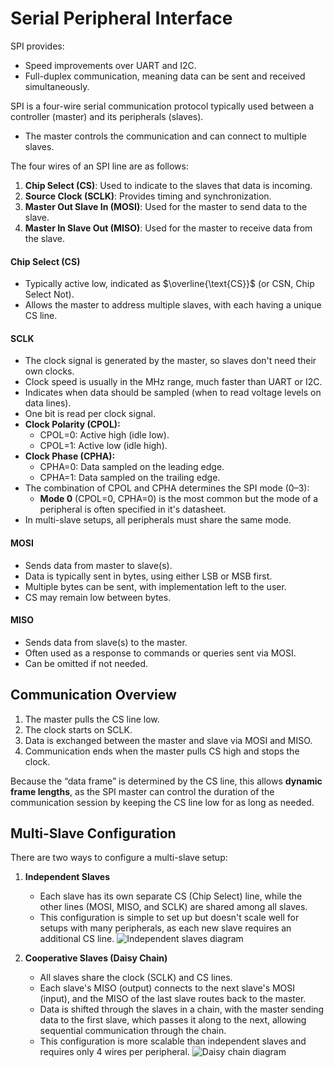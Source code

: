 # Serial Peripheral Interface
SPI provides:
- Speed improvements over UART and I2C.
- Full-duplex communication, meaning data can be sent and received simultaneously.

SPI is a four-wire serial communication protocol typically used between a controller (master) and its peripherals (slaves).  
- The master controls the communication and can connect to multiple slaves.

The four wires of an SPI line are as follows:
1) **Chip Select (CS)**: Used to indicate to the slaves that data is incoming.
2) **Source Clock (SCLK)**: Provides timing and synchronization.
3) **Master Out Slave In (MOSI)**: Used for the master to send data to the slave.
4) **Master In Slave Out (MISO)**: Used for the master to receive data from the slave.

#### Chip Select (CS)
- Typically active low, indicated as $\overline{\text{CS}}$ (or CSN, Chip Select Not).
- Allows the master to address multiple slaves, with each having a unique CS line.

#### SCLK
- The clock signal is generated by the master, so slaves don't need their own clocks.
- Clock speed is usually in the MHz range, much faster than UART or I2C.
- Indicates when data should be sampled (when to read voltage levels on data lines).
- One bit is read per clock signal.
- **Clock Polarity (CPOL):**
	- CPOL=0: Active high (idle low).
	- CPOL=1: Active low (idle high).
- **Clock Phase (CPHA):**
	- CPHA=0: Data sampled on the leading edge.
	- CPHA=1: Data sampled on the trailing edge.
- The combination of CPOL and CPHA determines the SPI mode (0–3):
	- **Mode 0** (CPOL=0, CPHA=0) is the most common but the mode of a peripheral is often specified in it's datasheet.
- In multi-slave setups, all peripherals must share the same mode.

#### MOSI
- Sends data from master to slave(s).
- Data is typically sent in bytes, using either LSB or MSB first.
- Multiple bytes can be sent, with implementation left to the user.
- CS may remain low between bytes.

#### MISO
- Sends data from slave(s) to the master.
- Often used as a response to commands or queries sent via MOSI.
- Can be omitted if not needed.

## Communication Overview
1. The master pulls the CS line low.
2. The clock starts on SCLK.
3. Data is exchanged between the master and slave via MOSI and MISO.
4. Communication ends when the master pulls CS high and stops the clock.

Because the “data frame” is determined by the CS line, this allows **dynamic frame lengths**, as the SPI master can control the duration of the communication session by keeping the CS line low for as long as needed.

## Multi-Slave Configuration
There are two ways to configure a multi-slave setup:

1. **Independent Slaves**
   - Each slave has its own separate CS (Chip Select) line, while the other lines (MOSI, MISO, and SCLK) are shared among all slaves.
   - This configuration is simple to set up but doesn't scale well for setups with many peripherals, as each new slave requires an additional CS line.
   ![Independent slaves diagram](https://techatronic.com/wp-content/uploads/2022/06/image-800x369.png)

2. **Cooperative Slaves (Daisy Chain)**
   - All slaves share the clock (SCLK) and CS lines.
   - Each slave's MISO (output) connects to the next slave's MOSI (input), and the MISO of the last slave routes back to the master.
   - Data is shifted through the slaves in a chain, with the master sending data to the first slave, which passes it along to the next, allowing sequential communication through the chain.
   - This configuration is more scalable than independent slaves and requires only 4 wires per peripheral.
   ![Daisy chain diagram](https://techatronic.com/wp-content/uploads/2022/06/image-1.png.webp)